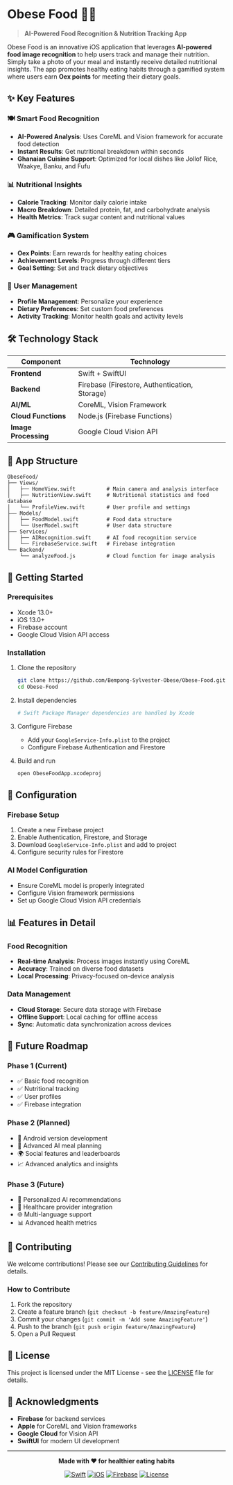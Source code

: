 # Obese Food 🍏📱

> **AI-Powered Food Recognition & Nutrition Tracking App**

Obese Food is an innovative iOS application that leverages **AI-powered food image recognition** to help users track and manage their nutrition. Simply take a photo of your meal and instantly receive detailed nutritional insights. The app promotes healthy eating habits through a gamified system where users earn **Oex points** for meeting their dietary goals.

## ✨ Key Features

### 🍽️ **Smart Food Recognition**
- **AI-Powered Analysis**: Uses CoreML and Vision framework for accurate food detection
- **Instant Results**: Get nutritional breakdown within seconds
- **Ghanaian Cuisine Support**: Optimized for local dishes like Jollof Rice, Waakye, Banku, and Fufu

### 📊 **Nutritional Insights**
- **Calorie Tracking**: Monitor daily calorie intake
- **Macro Breakdown**: Detailed protein, fat, and carbohydrate analysis
- **Health Metrics**: Track sugar content and nutritional values

### 🎮 **Gamification System**
- **Oex Points**: Earn rewards for healthy eating choices
- **Achievement Levels**: Progress through different tiers
- **Goal Setting**: Set and track dietary objectives

### 👤 **User Management**
- **Profile Management**: Personalize your experience
- **Dietary Preferences**: Set custom food preferences
- **Activity Tracking**: Monitor health goals and activity levels

## 🛠️ Technology Stack

| Component | Technology |
|-----------|------------|
| **Frontend** | Swift + SwiftUI |
| **Backend** | Firebase (Firestore, Authentication, Storage) |
| **AI/ML** | CoreML, Vision Framework |
| **Cloud Functions** | Node.js (Firebase Functions) |
| **Image Processing** | Google Cloud Vision API |

## 📱 App Structure

```
ObeseFood/
├── Views/
│   ├── HomeView.swift          # Main camera and analysis interface
│   ├── NutritionView.swift     # Nutritional statistics and food database
│   └── ProfileView.swift       # User profile and settings
├── Models/
│   ├── FoodModel.swift         # Food data structure
│   └── UserModel.swift         # User data structure
├── Services/
│   ├── AIRecognition.swift     # AI food recognition service
│   └── FirebaseService.swift   # Firebase integration
└── Backend/
    └── analyzeFood.js          # Cloud function for image analysis
```

## 🚀 Getting Started

### Prerequisites
- Xcode 13.0+
- iOS 13.0+
- Firebase account
- Google Cloud Vision API access

### Installation
1. Clone the repository
   ```bash
   git clone https://github.com/Bempong-Sylvester-Obese/Obese-Food.git
   cd Obese-Food
   ```

2. Install dependencies
   ```bash
   # Swift Package Manager dependencies are handled by Xcode
   ```

3. Configure Firebase
   - Add your `GoogleService-Info.plist` to the project
   - Configure Firebase Authentication and Firestore

4. Build and run
   ```bash
   open ObeseFoodApp.xcodeproj
   ```

## 🔧 Configuration

### Firebase Setup
1. Create a new Firebase project
2. Enable Authentication, Firestore, and Storage
3. Download `GoogleService-Info.plist` and add to project
4. Configure security rules for Firestore

### AI Model Configuration
- Ensure CoreML model is properly integrated
- Configure Vision framework permissions
- Set up Google Cloud Vision API credentials

## 📊 Features in Detail

### Food Recognition
- **Real-time Analysis**: Process images instantly using CoreML
- **Accuracy**: Trained on diverse food datasets
- **Local Processing**: Privacy-focused on-device analysis

### Data Management
- **Cloud Storage**: Secure data storage with Firebase
- **Offline Support**: Local caching for offline access
- **Sync**: Automatic data synchronization across devices

## 🎯 Future Roadmap

### Phase 1 (Current)
- ✅ Basic food recognition
- ✅ Nutritional tracking
- ✅ User profiles
- ✅ Firebase integration

### Phase 2 (Planned)
- 📱 Android version development
- 🧠 Advanced AI meal planning
- 🌍 Social features and leaderboards
- 📈 Advanced analytics and insights

### Phase 3 (Future)
- 🤖 Personalized AI recommendations
- 🏥 Healthcare provider integration
- 🌐 Multi-language support
- 📊 Advanced health metrics

## 🤝 Contributing

We welcome contributions! Please see our [Contributing Guidelines](CONTRIBUTING.md) for details.

### How to Contribute
1. Fork the repository
2. Create a feature branch (`git checkout -b feature/AmazingFeature`)
3. Commit your changes (`git commit -m 'Add some AmazingFeature'`)
4. Push to the branch (`git push origin feature/AmazingFeature`)
5. Open a Pull Request

## 📄 License

This project is licensed under the MIT License - see the [LICENSE](LICENSE) file for details.

## 🙏 Acknowledgments

- **Firebase** for backend services
- **Apple** for CoreML and Vision frameworks
- **Google Cloud** for Vision API
- **SwiftUI** for modern UI development

---

<div align="center">

**Made with ❤️ for healthier eating habits**

[![Swift](https://img.shields.io/badge/Swift-5.0-orange.svg)](https://swift.org)
[![iOS](https://img.shields.io/badge/iOS-13.0+-blue.svg)](https://developer.apple.com/ios/)
[![Firebase](https://img.shields.io/badge/Firebase-Latest-yellow.svg)](https://firebase.google.com)
[![License](https://img.shields.io/badge/License-MIT-green.svg)](LICENSE)

</div>


